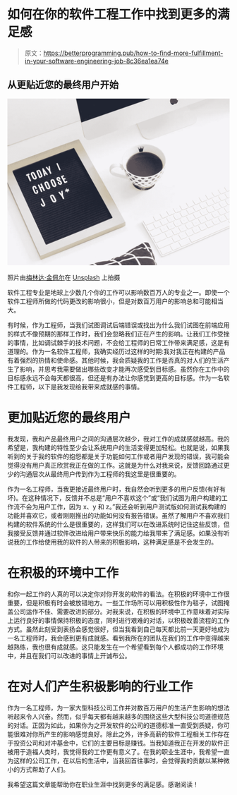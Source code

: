 # 如何在你的软件工程工作中找到更多的满足感

> 原文：<https://betterprogramming.pub/how-to-find-more-fulfillment-in-your-software-engineering-job-8c36ea1ea74e>

## 从更贴近您的最终用户开始

![](img/05ab8832326587fcd64abca30d0fee59.png)

照片由[梅林达·金佩尔](https://unsplash.com/@melindagimpel?utm_source=unsplash&utm_medium=referral&utm_content=creditCopyText)在 [Unsplash](https://unsplash.com/s/photos/purpose?utm_source=unsplash&utm_medium=referral&utm_content=creditCopyText) 上拍摄

软件工程专业是地球上少数几个你的工作可以影响数百万人的专业之一。即使一个软件工程师所做的代码更改的影响很小，但是对数百万用户的影响总和可能相当大。

有时候，作为工程师，当我们试图调试后端错误或找出为什么我们试图在前端应用的样式不像预期的那样工作时，我们会忽略我们正在产生的影响。让我们工作受挫的事情，比如调试棘手的技术问题，不会给工程师的日常工作带来满足感，这是有道理的。作为一名软件工程师，我确实经历过这样的时期:我对我正在构建的产品有着强烈的热情和使命感。其他时候，我会质疑我的工作是否真的对人们的生活产生了影响，并思考我需要做出哪些改变才能再次感受到目标感。虽然你在工作中的目标感永远不会每天都很高，但还是有办法让你感觉到更高的目标感。作为一名软件工程师，以下是我发现给我带来成就感的事情。

# 更加贴近您的最终用户

我发现，我和产品最终用户之间的沟通层次越少，我对工作的成就感就越高。我的希望是，我构建的特性至少会让系统用户的生活变得更加轻松。也就是说，如果我听到的关于我的软件的抱怨都是关于功能如何工作或者用户发现的错误，我可能会觉得没有用户真正欣赏我正在做的工作。这就是为什么对我来说，反馈回路通过更少的沟通层次从最终用户传到作为工程师的我这里是很重要的。

作为一名工程师，当我更接近最终用户时，我自然会听到更多的用户反馈(有好有坏)。在这种情况下，反馈并不总是“用户不喜欢这个”或“我们试图为用户构建的工作流不会为用户工作，因为 x、y 和 z。”我还会听到用户测试版如何测试我构建的功能并喜欢它，或者刚刚推出的功能如何没有报告错误。虽然了解用户不喜欢我们构建的软件系统的什么是很重要的，这样我们可以在改进系统时记住这些反馈，但我接受反馈并通过软件改进给用户带来快乐的能力给我带来了满足感。如果没有听说我的工作给使用我的软件的人带来的积极影响，这种满足感是不会发生的。

# 在积极的环境中工作

和你一起工作的人真的可以决定你对你开发的软件的看法。在积极的环境中工作很重要，但是积极有时会被放错地方。一些工作场所可以用积极性作为毯子，试图掩盖公司运作不佳、需要改进的部分。对我来说，在积极的环境中工作意味着对实际上运行良好的事情保持积极的态度，同时进行艰难的对话，以积极改善流程的工作方式。虽然此刻受到表扬会感觉很好，但当我看到自己每天都比前一天更好地成为一名工程师时，我会感到更有成就感。看到我所在的团队在我们的工作中变得越来越熟练，我也很有成就感。这只能发生在一个希望看到每个人都成功的工作环境中，并且在我们可以改进的事情上开诚布公。

# 在对人们产生积极影响的行业工作

作为一名工程师，为一家大型科技公司工作并对数百万用户的生活产生影响的想法听起来令人兴奋。然而，似乎每天都有越来越多的围绕这些大型科技公司道德规范的对话。正因为如此，如果你为之开发软件的公司的道德标准一直受到质疑，你可能很难对你所产生的影响感觉良好。除此之外，许多高薪的软件工程相关工作存在于投资公司和对冲基金中，它们的主要目标是赚钱。当我知道我正在开发的软件正被用于造福人类时，我觉得我的工作更有意义了。在我的职业生涯中，我希望一直为这样的公司工作，在以后的生活中，当我回首往事时，会觉得我的贡献以某种微小的方式帮助了人们。

我希望这篇文章能帮助你在职业生涯中找到更多的满足感。感谢阅读！